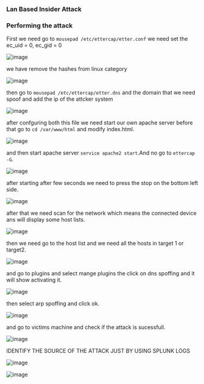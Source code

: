 ### Lan Based Insider Attack 
### Performing the attack

First we need go to 
`mousepad /etc/ettercap/etter.conf`
we need set the ec_uid = 0, ec_gid = 0  

![image](https://github.com/ananthan05/Cyber-Security-/assets/140697378/ea75098a-bc29-4cf7-86da-713382f774ab)

we have remove the hashes from linux category

![image](https://github.com/ananthan05/Cyber-Security-/assets/140697378/59ce5dc3-be35-476d-a482-9b106b37b3d2)

then go to `mousepad /etc/ettercap/etter.dns`
and the domain that we need spoof and add the ip of the attcker system

![image](https://github.com/ananthan05/Cyber-Security-/assets/140697378/822f819e-0458-4f3a-ae06-a23dc57db176)

after confguring both this file we need start our own apache server before that go to  `cd /var/www/html` and modify index.html.

![image](https://github.com/ananthan05/Cyber-Security-/assets/140697378/b3a748db-f878-4890-969a-585c485a6ecc)

and then start apache server `service apache2 start`.And no go to `ettercap -G`.

![image](https://github.com/ananthan05/Cyber-Security-/assets/140697378/983d7851-a5f6-468c-92fd-3cd69e0aa2da)

after starting after few seconds we need to press the stop on the bottom left side.

![image](https://github.com/ananthan05/Cyber-Security-/assets/140697378/2493767e-066c-4d60-a429-90b944bde8a7)

after that we need scan for the network which means the connected device ans will display some host lists.

![image](https://github.com/ananthan05/Cyber-Security-/assets/140697378/2446906a-ba80-4367-8416-5bd2c5f0243b)

then we need go to the host list and we need all the hosts in target 1 or target2.

![image](https://github.com/ananthan05/Cyber-Security-/assets/140697378/ce5bcdda-7abd-4a3a-9bc8-1ffa82cb89ec)

and go to plugins and select mange plugins the click on dns spoffing and it will show activating it.

![image](https://github.com/ananthan05/Cyber-Security-/assets/140697378/267d6827-0eda-4081-aa34-0f43e41c5558)

then select arp spoffing and  click ok.

![image](https://github.com/ananthan05/Cyber-Security-/assets/140697378/79b15e88-bc0f-426b-80cc-77b3374e8259)

and go to victims machine  and check if the attack is sucessfull.

![image](https://github.com/ananthan05/Cyber-Security-/assets/140697378/74c36154-7a6d-403d-bd65-e587dec87e86)

IDENTIFY THE SOURCE OF THE ATTACK JUST BY USING SPLUNK LOGS

![image](https://github.com/ananthan05/Cyber-Security-/assets/140697378/8205f5e5-a766-4df3-9c25-bdb394ac57b8)

![image](https://github.com/ananthan05/Cyber-Security-/assets/140697378/e6778b1a-c93c-4bd4-b4b2-750fa9fabe27)




